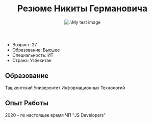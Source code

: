 <html lang="ru">
  <head>
    <meta charset="utf-8">
      </head>
  <body>
    <header> <h1> Резюме Никиты Германовича </h1>
      <img src=”ava.jpg” alt=".\My test image">
    </header>
    <section> 
      <ul>
        <li> Возраст: 27 </li>
        <li> Образование: Высшее </li>
        <li> Специальность: ИТ </li>
        <li> Страна: Узбекитан </li>
      </ul>
    </section>
    <section>
      <h1> Образование </h1>
      Ташкентский Университет Информационных Технологий
    </section>
        <section>
      <h1> Опыт Работы </h1>
          <span> 2020 - по настоящее время ЧП "JS Developers" </span>
    </section>
  </body>
</html>
